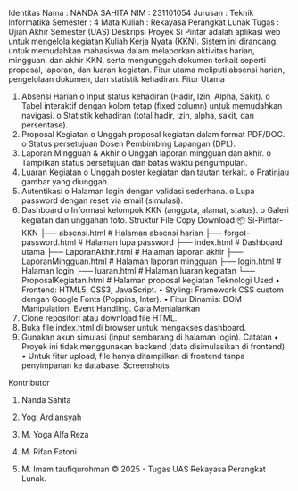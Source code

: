 Identitas
	Nama		: NANDA SAHITA
	NIM		: 231101054
	Jurusan		: Teknik Informatika
	Semester	: 4
	Mata Kuliah	: Rekayasa Perangkat Lunak
	Tugas		: Ujian Akhir Semester (UAS)
Deskripsi Proyek
Si Pintar adalah aplikasi web untuk mengelola kegiatan Kuliah Kerja Nyata (KKN). Sistem ini dirancang untuk memudahkan mahasiswa dalam melaporkan aktivitas harian, mingguan, dan akhir KKN, serta mengunggah dokumen terkait seperti proposal, laporan, dan luaran kegiatan. Fitur utama meliputi absensi harian, pengelolaan dokumen, dan statistik kehadiran.
Fitur Utama
1.	Absensi Harian
o	Input status kehadiran (Hadir, Izin, Alpha, Sakit).
o	Tabel interaktif dengan kolom tetap (fixed column) untuk memudahkan navigasi.
o	Statistik kehadiran (total hadir, izin, alpha, sakit, dan persentase).
2.	Proposal Kegiatan
o	Unggah proposal kegiatan dalam format PDF/DOC.
o	Status persetujuan Dosen Pembimbing Lapangan (DPL).
3.	Laporan Mingguan & Akhir
o	Unggah laporan mingguan dan akhir.
o	Tampilkan status persetujuan dan batas waktu pengumpulan.
4.	Luaran Kegiatan
o	Unggah poster kegiatan dan tautan terkait.
o	Pratinjau gambar yang diunggah.
5.	Autentikasi
o	Halaman login dengan validasi sederhana.
o	Lupa password dengan reset via email (simulasi).
6.	Dashboard
o	Informasi kelompok KKN (anggota, alamat, status).
o	Galeri kegiatan dan unggahan foto.
Struktur File
Copy
Download
📦 Si-Pintar-KKN
├── absensi.html          # Halaman absensi harian
├── forgot-password.html  # Halaman lupa password
├── index.html            # Dashboard utama
├── LaporanAkhir.html     # Halaman laporan akhir
├── LaporanMingguan.html  # Halaman laporan mingguan
├── login.html            # Halaman login
├── luaran.html           # Halaman luaran kegiatan
└── ProposalKegiatan.html # Halaman proposal kegiatan
Teknologi Used
•	Frontend: HTML5, CSS3, JavaScript.
•	Styling: Framework CSS custom dengan Google Fonts (Poppins, Inter).
•	Fitur Dinamis: DOM Manipulation, Event Handling.
Cara Menjalankan
1.	Clone repositori atau download file HTML.
2.	Buka file index.html di browser untuk mengakses dashboard.
3.	Gunakan akun simulasi (input sembarang di halaman login).
Catatan
•	Proyek ini tidak menggunakan backend (data disimulasikan di frontend).
•	Untuk fitur upload, file hanya ditampilkan di frontend tanpa penyimpanan ke database.
Screenshots
 
 
Kontributor
1.	Nanda Sahita

2.	Yogi Ardiansyah 

3.	M. Yoga Alfa Reza

4.	M. Rifan Fatoni

5.	M. Imam taufiqurohman
© 2025 - Tugas UAS Rekayasa Perangkat Lunak.

